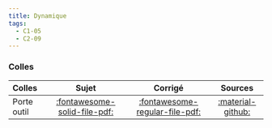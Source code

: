 ```yaml
---
title: Dynamique 
tags:
  - C1-05
  - C2-09
---
```


[comment]: <> (Généré automatiquement par ALL_PDF/make_markdown.py, creation_fichiers_activites)




### Colles 
 
| Colles | Sujet | Corrigé | Sources  | 
| :-------------- | :---: | :-----: | :------: | 
| Porte outil | [:fontawesome-solid-file-pdf:](https://xpessoles-cpge.fr/pdf/Cy_04_02_Colle_01_PorteOutil_Sujet.pdf) | [:fontawesome-regular-file-pdf:](https://xpessoles-cpge.fr/pdf/Cy_04_02_Colle_01_PorteOutil_Corrige.pdf) | [:material-github:](https://github.com/xpessoles/PSI_Cy_04_ModelisationDynamique/tree/main/Chapitre_02_TorseursCinetiquesDynamiques/Cy_04_02_Colle_01_PorteOutil) | 


